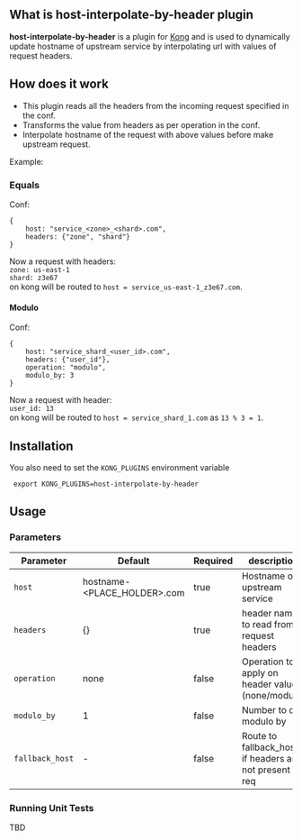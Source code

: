 ## What is host-interpolate-by-header plugin

**host-interpolate-by-header** is a plugin for [Kong](https://github.com/Mashape/kong) and is used to dynamically update hostname of upstream service by interpolating url with values of request headers.

## How does it work

- This plugin reads all the headers from the incoming request specified in the conf.
- Transforms the value from headers as per operation in the conf.
- Interpolate hostname of the request with above values before make upstream request.

Example:

### Equals
Conf:
```
{
    host: "service_<zone>_<shard>.com",
    headers: {"zone", "shard"}
}
```

Now a request with headers: <br>
 `zone: us-east-1` <br>
 `shard: z3e67`<br>
on kong will be routed to `host = service_us-east-1_z3e67.com`.

#### Modulo
Conf:
```
{
    host: "service_shard_<user_id>.com",
    headers: {"user_id"},
    operation: "modulo",
    modulo_by: 3
}
```

Now a request with header:<br>
 `user_id: 13` <br>
on kong will be routed to `host = service_shard_1.com` as `13 % 3 = 1`.

## Installation

You also need to set the `KONG_PLUGINS` environment variable

     export KONG_PLUGINS=host-interpolate-by-header

## Usage

### Parameters

| Parameter | Default  | Required | description |
| --- | --- | --- | --- |
| `host` | hostname-<PLACE_HOLDER>.com | true | Hostname of upstream service |
| `headers` | {} | true | header name to read from request headers |
| `operation` | none | false | Operation to apply on header value (none/modulo) |
| `modulo_by` | 1 | false | Number to do modulo by |
| `fallback_host` | - | false | Route to fallback_host if headers are not present in req |



### Running Unit Tests

TBD
